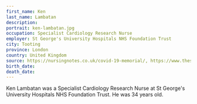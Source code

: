 ```yaml
---
first_name: Ken
last_name: Lambatan
description: 
portrait: ken-lambatan.jpg
occupation: Specialist Cardiology Research Nurse
employer: St George's University Hospitals NHS Foundation Trust
city: Tooting
province: London
country: United Kingdom
source: https://nursingnotes.co.uk/covid-19-memorial/, https://www.thesun.co.uk/news/11497083/fit-cardiology-nurse-dies-coronavirus-family-heartbroken/
birth_date: 
death_date: 
---
```


Ken Lambatan was a Specialist Cardiology Research Nurse at St George's University Hospitals NHS Foundation Trust. He was 34 years old.